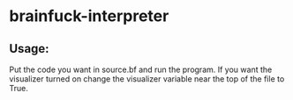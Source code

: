 # brainfuck-interpreter

## Usage:

Put the code you want in source.bf and run the program. If you want the visualizer turned on change the visualizer variable near the top of the file to True.